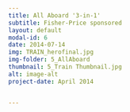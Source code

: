 ```yaml
---
title: All Aboard '3-in-1'
subtitle: Fisher-Price sponsored
layout: default
modal-id: 6
date: 2014-07-14
img: TRAIN_herofinal.jpg
img-folder: 5_AllAboard
thumbnail: 5_Train Thumbnail.jpg
alt: image-alt
project-date: April 2014


---
```

